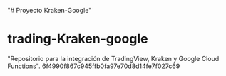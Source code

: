 
"# Proyecto Kraken-Google" 

# trading-Kraken-google
"Repositorio para la integración de TradingView, Kraken y Google Cloud Functions".
6f4990f867c945ffb0fa97e70d8d14fe7f027c69
